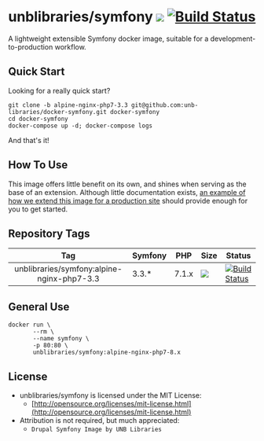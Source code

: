 # unblibraries/symfony [![](https://images.microbadger.com/badges/image/unblibraries/symfony:alpine-nginx-php7-3.3.svg)](http://microbadger.com/images/unblibraries/symfony:alpine-nginx-php7-3.3 "Get your own image badge on microbadger.com") [![Build Status](https://travis-ci.org/unb-libraries/docker-symfony.svg?branch=alpine-nginx-php7-3.3)](https://travis-ci.org/unb-libraries/docker-symfony)

A lightweight extensible Symfony docker image, suitable for a development-to-production workflow.

## Quick Start
Looking for a really quick start?

```
git clone -b alpine-nginx-php7-3.3 git@github.com:unb-libraries/docker-symfony.git docker-symfony
cd docker-symfony
docker-compose up -d; docker-compose logs
```

And that's it!

## How To Use
This image offers little benefit on its own, and shines when serving as the base of an extension. Although little documentation exists, [an example of how we extend this image for a production site]() should provide enough for you to get started.

## Repository Tags

|                    Tag                    | Symfony | PHP   | Size                                                                                                                                                                                               | Status                                                                                                                                                    |
|:-----------------------------------------:|--------|-------|----------------------------------------------------------------------------------------------------------------------------------------------------------------------------------------------------|-----------------------------------------------------------------------------------------------------------------------------------------------------------|
| unblibraries/symfony:alpine-nginx-php7-3.3 |  3.3.*  | 7.1.x | [![](https://images.microbadger.com/badges/image/unblibraries/symfony:alpine-nginx-php7-3.3.svg)](http://microbadger.com/images/unblibraries/symfony:alpine-nginx-php7-3.3 "Get your own image badge on microbadger.com") | [![Build Status](https://travis-ci.org/unb-libraries/docker-symfony.svg?branch=alpine-nginx-php7-3.3)](https://travis-ci.org/unb-libraries/docker-symfony) |


## General Use
```
docker run \
       --rm \
       --name symfony \
       -p 80:80 \
       unblibraries/symfony:alpine-nginx-php7-8.x
```

## License
- unblibraries/symfony is licensed under the MIT License:
  - [http://opensource.org/licenses/mit-license.html](http://opensource.org/licenses/mit-license.html)
- Attribution is not required, but much appreciated:
  - `Drupal Symfony Image by UNB Libraries`
